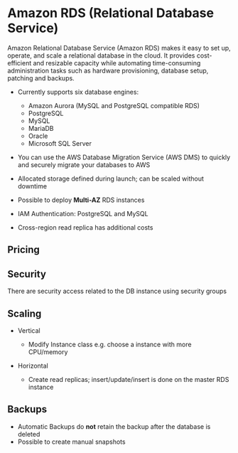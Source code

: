 # Amazon RDS (Relational Database Service)

Amazon Relational Database Service (Amazon RDS) makes it easy to set up, operate, and scale a relational database in the cloud. It provides cost-efficient and resizable capacity while automating time-consuming administration tasks such as hardware provisioning, database setup, patching and backups.

- Currently supports six database engines:
	- Amazon Aurora (MySQL and PostgreSQL compatible RDS)
	- PostgreSQL
	- MySQL
	- MariaDB
	- Oracle
	- Microsoft SQL Server

- You can use the AWS Database Migration Service (AWS DMS) to quickly and securely migrate your databases to AWS
- Allocated storage defined during launch; can be scaled without downtime
- Possible to deploy **Multi-AZ** RDS instances
- IAM Authentication: PostgreSQL and MySQL
- Cross-region read replica has additional costs

## Pricing

## Security

There are security access related to the DB instance using security groups

## Scaling

* Vertical
  * Modify Instance class e.g. choose a instance with more CPU/memory

* Horizontal
  * Create read replicas; insert/update/insert is done on the master RDS instance

## Backups

* Automatic Backups do **not** retain the backup after the database is deleted
* Possible to create manual snapshots
